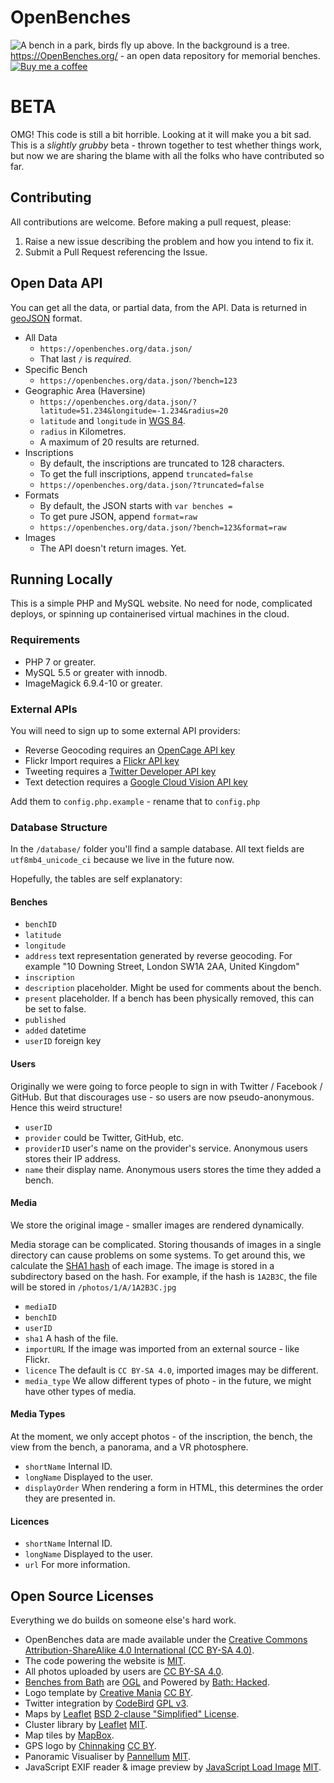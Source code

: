 # OpenBenches

![A bench in a park, birds fly up above. In the background is a tree.](https://openbenches.org/mstile-70x70.png) https://OpenBenches.org/ - an open data repository for memorial benches.
[![Buy me a coffee](https://www.ko-fi.com/img/donate_sm.png)](https://ko-fi.com/edent)

# BETA

OMG! This code is still a bit horrible. Looking at it will make you a bit sad.
This is a *slightly grubby* beta - thrown together to test whether things work, but now we are sharing the blame with all the folks who have contributed so far.

## Contributing

All contributions are welcome.  Before making a pull request, please:

1. Raise a new issue describing the problem and how you intend to fix it.
2. Submit a Pull Request referencing the Issue.

## Open Data API

You can get all the data, or partial data, from the API.  Data is returned in [geoJSON](http://geojson.org/) format.

* All Data
	* `https://openbenches.org/data.json/`
	* That last `/` is *required*.
* Specific Bench
	* `https://openbenches.org/data.json/?bench=123`
* Geographic Area (Haversine)
	* `https://openbenches.org/data.json/?latitude=51.234&longitude=-1.234&radius=20`
	* `latitude` and `longitude` in [WGS 84](https://en.wikipedia.org/wiki/World_Geodetic_System).
	* `radius` in Kilometres.
	* A maximum of 20 results are returned.
* Inscriptions
	* By default, the inscriptions are truncated to 128 characters.
	* To get the full inscriptions, append `truncated=false`
	* `https://openbenches.org/data.json/?truncated=false`
* Formats
	* By default, the JSON starts with `var benches = `
	* To get pure JSON, append `format=raw`
	* `https://openbenches.org/data.json/?bench=123&format=raw`
* Images
	* The API doesn't return images. Yet.

## Running Locally

This is a simple PHP and MySQL website. No need for node, complicated deploys, or spinning up containerised virtual machines in the cloud.

### Requirements

* PHP 7 or greater.
* MySQL 5.5 or greater with innodb.
* ImageMagick 6.9.4-10 or greater.

### External APIs

You will need to sign up to some external API providers:

* Reverse Geocoding requires an [OpenCage API key](https://geocoder.opencagedata.com/)
* Flickr Import requires a [Flickr API key](https://www.flickr.com/services/api/)
* Tweeting requires a [Twitter Developer API key](https://apps.twitter.com/)
* Text detection requires a [Google Cloud Vision API key](https://cloud.google.com/vision/)

Add them to `config.php.example` - rename that to `config.php`

### Database Structure

In the `/database/` folder you'll find a sample database.  All text fields are `utf8mb4_unicode_ci` because we live in the future now.

Hopefully, the tables are self explanatory:

#### Benches

* `benchID`
* `latitude`
* `longitude`
* `address` text representation generated by reverse geocoding. For example "10 Downing Street, London SW1A 2AA, United Kingdom"
* `inscription`
* `description` placeholder. Might be used for comments about the bench.
* `present` placeholder. If a bench has been physically removed, this can be set to false.
* `published`
* `added` datetime
* `userID` foreign key

#### Users

Originally we were going to force people to sign in with Twitter / Facebook / GitHub. But that discourages use - so users are now pseudo-anonymous. Hence this weird structure!

* `userID`
* `provider` could be Twitter, GitHub, etc.
* `providerID` user's name on the provider's service.  Anonymous users stores their IP address.
* `name` their display name. Anonymous users stores the time they added a bench.

#### Media

We store the original image - smaller images are rendered dynamically.

Media storage can be complicated. Storing thousands of images in a single directory can cause problems on some systems. To get around this, we calculate the [SHA1 hash](https://en.wikipedia.org/wiki/SHA-1) of each image. The image is stored in a subdirectory based on the hash.  For example, if the hash is `1A2B3C`, the file will be stored in `/photos/1/A/1A2B3C.jpg`

* `mediaID`
* `benchID`
* `userID`
* `sha1` A hash of the file.
* `importURL` If the image was imported from an external source - like Flickr.
* `licence` The default is `CC BY-SA 4.0`, imported images may be different.
* `media_type` We allow different types of photo - in the future, we might have other types of media.

#### Media Types

At the moment, we only accept photos - of the inscription, the bench, the view from the bench, a panorama, and a VR photosphere.

* `shortName` Internal ID.
* `longName` Displayed to the user.
* `displayOrder` When rendering a form in HTML, this determines the order they are presented in.

#### Licences

* `shortName` Internal ID.
* `longName` Displayed to the user.
* `url` For more information.

## Open Source Licenses

Everything we do builds on someone else's hard work.

* OpenBenches data are made available under the [Creative Commons Attribution-ShareAlike 4.0 International (CC BY-SA 4.0)](https://creativecommons.org/licenses/by-sa/4.0/).
* The code powering the website is [MIT](https://opensource.org/licenses/MIT).
* All photos uploaded by users are [CC BY-SA 4.0](https://creativecommons.org/licenses/by-sa/4.0/).
* [Benches from Bath](https://github.com/BathHacked/banes-geographic-data/blob/master/banes_park_seats_and_benches.geojson) are [OGL](http://www.nationalarchives.gov.uk/doc/open-government-licence/version/3/) and Powered by [Bath: Hacked](https://www.bathhacked.org/).
* Logo template by [Creative Mania](https://thenounproject.com/term/park/923893/) [CC BY](http://creativecommons.org/licenses/by/3.0/us/).
* Twitter integration by [CodeBird](https://github.com/jublonet/codebird-php) [GPL v3](https://www.gnu.org/licenses/gpl-3.0.en.html).
* Maps by [Leaflet](https://github.com/Leaflet/Leaflet) [BSD 2-clause "Simplified" License](https://opensource.org/licenses/BSD-2-Clause).
* Cluster library by [Leaflet](https://github.com/Leaflet/Leaflet.markercluster) [MIT](https://github.com/Leaflet/Leaflet.markercluster/blob/master/MIT-LICENCE.txt).
* Map tiles by [MapBox](https://www.mapbox.com/).
* GPS logo by [Chinnaking](https://thenounproject.com/term/gps/1050710/) [CC BY](http://creativecommons.org/licenses/by/3.0/us/).
* Panoramic Visualiser by [Pannellum](https://pannellum.org/) [MIT](https://opensource.org/licenses/MIT).
* JavaScript EXIF reader & image preview by [JavaScript Load Image](https://github.com/blueimp/JavaScript-Load-Image/) [MIT](https://github.com/blueimp/JavaScript-Load-Image/blob/master/LICENSE.txt).
